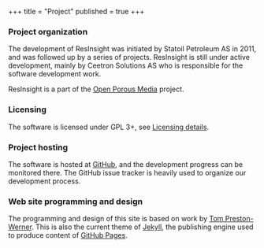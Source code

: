 +++
title = "Project"
published = true
+++

### Project organization
The development of ResInsight was initiated by Statoil Petroleum AS in 2011, and was followed up by a series of projects. ResInsight is still under active development, mainly by Ceetron Solutions AS who is responsible for the software development work.

ResInsight is a part of the [Open Porous Media](http://opm-project.org/) project.

### Licensing

The software is licensed under GPL 3+, see [Licensing details](https://github.com/OPM/ResInsight/blob/master/COPYING).

### Project hosting
The software is hosted at [GitHub](https://github.com/OPM/ResInsight), and the development progress can be monitored there. The GitHub issue tracker is heavily used to organize our development process.

### Web site programming and design
The programming and design of this site is based on work by [Tom Preston-Werner](http://tom.preston-werner.com/). This is also the current theme of [Jekyll](http://jekyllrb.com/), the publishing engine used to produce content of [GitHub Pages](https://pages.github.com/).
